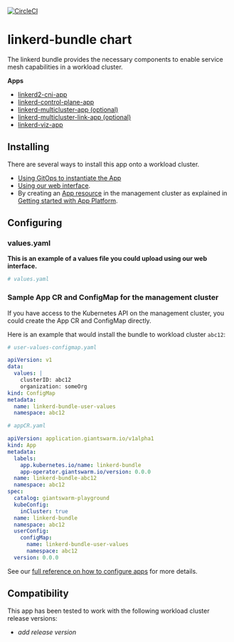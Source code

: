 [![CircleCI](https://circleci.com/gh/giantswarm/linkerd-bundle.svg?style=shield)](https://circleci.com/gh/giantswarm/linkerd-bundle)

# linkerd-bundle chart

The linkerd bundle provides the necessary components to enable service mesh capabilities in a workload cluster.

**Apps**

- [linkerd2-cni-app](https://github.com/giantswarm/linkerd2-cni-app)
- [linkerd-control-plane-app](https://github.com/giantswarm/linkerd-control-plane-app)
- [linkerd-multicluster-app (optional)](https://github.com/giantswarm/linkerd-multicluster-app)
- [linkerd-multicluster-link-app (optional)](https://github.com/giantswarm/linkerd-multicluster-link-app)
- [linkerd-viz-app](https://github.com/giantswarm/linkerd-viz-app)

## Installing

There are several ways to install this app onto a workload cluster.

- [Using GitOps to instantiate the App](https://docs.giantswarm.io/advanced/gitops/#installing-managed-apps)
- [Using our web interface](https://docs.giantswarm.io/ui-api/web/app-platform/#installing-an-app).
- By creating an [App resource](https://docs.giantswarm.io/ui-api/management-api/crd/apps.application.giantswarm.io/) in the management cluster as explained in [Getting started with App Platform](https://docs.giantswarm.io/app-platform/getting-started/).

## Configuring

### values.yaml

**This is an example of a values file you could upload using our web interface.**

```yaml
# values.yaml

```

### Sample App CR and ConfigMap for the management cluster

If you have access to the Kubernetes API on the management cluster, you could create
the App CR and ConfigMap directly.

Here is an example that would install the bundle to
workload cluster `abc12`:

```yaml
# user-values-configmap.yaml

apiVersion: v1
data:
  values: |
    clusterID: abc12
    organization: someOrg
kind: ConfigMap
metadata:
  name: linkerd-bundle-user-values
  namespace: abc12
```

```yaml
# appCR.yaml

apiVersion: application.giantswarm.io/v1alpha1
kind: App
metadata:
  labels:
    app.kubernetes.io/name: linkerd-bundle
    app-operator.giantswarm.io/version: 0.0.0
  name: linkerd-bundle-abc12
  namespace: abc12
spec:
  catalog: giantswarm-playground
  kubeConfig:
    inCluster: true
  name: linkerd-bundle
  namespace: abc12
  userConfig:
    configMap:
      name: linkerd-bundle-user-values
      namespace: abc12
  version: 0.0.0
```


See our [full reference on how to configure apps](https://docs.giantswarm.io/app-platform/app-configuration/) for more details.

## Compatibility

This app has been tested to work with the following workload cluster release versions:

- _add release version_

